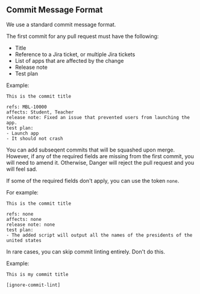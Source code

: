 ## Commit Message Format
We use a standard commit message format.

The first commit for any pull request must have the following:

- Title
- Reference to a Jira ticket, or multiple Jira tickets
- List of apps that are affected by the change
- Release note
- Test plan

Example:

```
This is the commit title

refs: MBL-10000
affects: Student, Teacher
release note: Fixed an issue that prevented users from launching the app.
test plan:
- Launch app
- It should not crash
```

You can add subseqent commits that will be squashed upon merge. However, if any of the required fields are missing from the first commit, you will need to amend it. Otherwise, Danger will reject the pull request and you will feel sad.

If some of the required fields don't apply, you can use the token `none`.

For example:

```
This is the commit title

refs: none
affects: none
release note: none
test plan:
- The added script will output all the names of the presidents of the united states
```

In rare cases, you can skip commit linting entirely. Don't do this.

Example:

```
This is my commit title

[ignore-commit-lint]
```
